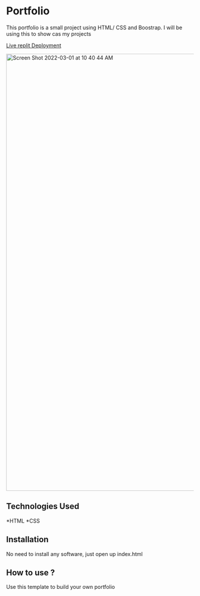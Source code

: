 # Portfolio
This portfolio is a small project using HTML/ CSS and Boostrap. I will be using this to show cas my projects

[Live replit Deployment](https://Portfolio.tamirug2015.repl.co)

<img width="1172" alt="Screen Shot 2022-03-01 at 10 40 44 AM" src="https://user-images.githubusercontent.com/95067041/156210949-66181505-6fd8-4f7f-a4fa-6e6985d2e008.png">


## Technologies Used

*HTML
*CSS

## Installation

No need to install any software, just open up index.html

## How to use ?

Use this template to build your own portfolio
